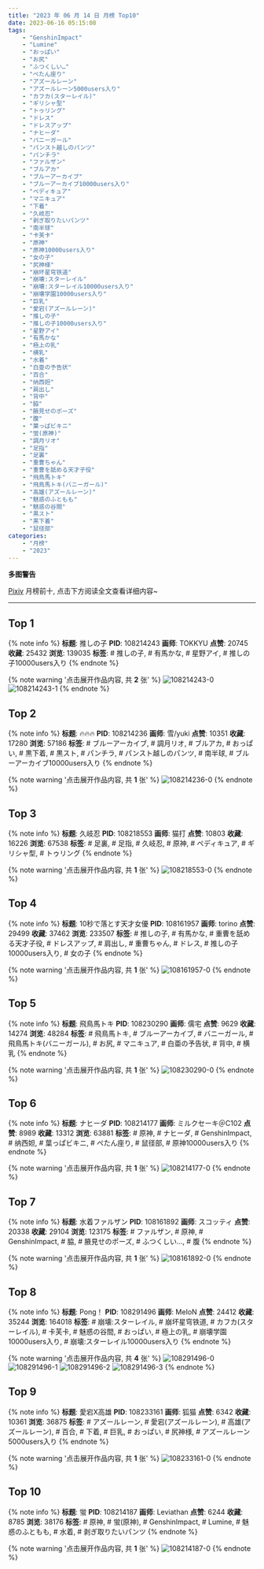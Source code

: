 ```yaml
---
title: "2023 年 06 月 14 日 月榜 Top10"
date: 2023-06-16 05:15:08
tags:
    - "GenshinImpact"
    - "Lumine"
    - "おっぱい"
    - "お尻"
    - "ふつくしい…"
    - "ぺたん座り"
    - "アズールレーン"
    - "アズールレーン5000users入り"
    - "カフカ(スターレイル)"
    - "ギリシャ型"
    - "トゥリング"
    - "ドレス"
    - "ドレスアップ"
    - "ナヒーダ"
    - "バニーガール"
    - "パンスト越しのパンツ"
    - "パンチラ"
    - "ファルザン"
    - "ブルアカ"
    - "ブルーアーカイブ"
    - "ブルーアーカイブ10000users入り"
    - "ペディキュア"
    - "マニキュア"
    - "下着"
    - "久岐忍"
    - "剥ぎ取りたいパンツ"
    - "南半球"
    - "卡芙卡"
    - "原神"
    - "原神10000users入り"
    - "女の子"
    - "尻神様"
    - "崩坏星穹铁道"
    - "崩壊:スターレイル"
    - "崩壊:スターレイル10000users入り"
    - "崩壊学園10000users入り"
    - "巨乳"
    - "愛宕(アズールレーン)"
    - "推しの子"
    - "推しの子10000users入り"
    - "星野アイ"
    - "有馬かな"
    - "極上の乳"
    - "横乳"
    - "水着"
    - "白亜の予告状"
    - "百合"
    - "纳西妲"
    - "肩出し"
    - "背中"
    - "脇"
    - "腋見せのポーズ"
    - "腹"
    - "葉っぱビキニ"
    - "蛍(原神)"
    - "調月リオ"
    - "足指"
    - "足裏"
    - "重曹ちゃん"
    - "重曹を舐める天才子役"
    - "飛鳥馬トキ"
    - "飛鳥馬トキ(バニーガール)"
    - "高雄(アズールレーン)"
    - "魅惑のふともも"
    - "魅惑の谷間"
    - "黒スト"
    - "黒下着"
    - "鼠径部"
categories:
    - "月榜"
    - "2023"
---
```


<i class="fa fa-triangle-exclamation"></i>**多图警告**<i class="fa fa-triangle-exclamation"></i>

[Pixiv](https://www.pixiv.net/) 月榜前十, 点击下方阅读全文查看详细内容~

<!-- more -->

---

## Top 1

{% note info %}
**标题**: 推しの子
**PID**: 108214243 **画师**: TOKKYU
**点赞**: 20745 **收藏**: 25432 **浏览**: 139035
**标签**: # 推しの子, # 有馬かな, # 星野アイ, # 推しの子10000users入り
{% endnote %}

{% note warning '点击展开作品内容, 共 **2** 张' %}
![108214243-0](https://i.pixiv.re/img-original/img/2023/05/18/00/00/47/108214243_p0.jpg)
![108214243-1](https://i.pixiv.re/img-original/img/2023/05/18/00/00/47/108214243_p1.jpg)
{% endnote %}

## Top 2

{% note info %}
**标题**: 🔥🔥🔥
**PID**: 108214236 **画师**: 雪/yuki
**点赞**: 10351 **收藏**: 17280 **浏览**: 57186
**标签**: # ブルーアーカイブ, # 調月リオ, # ブルアカ, # おっぱい, # 黒下着, # 黒スト, # パンチラ, # パンスト越しのパンツ, # 南半球, # ブルーアーカイブ10000users入り
{% endnote %}

{% note warning '点击展开作品内容, 共 **1** 张' %}
![108214236-0](https://i.pixiv.re/img-original/img/2023/05/18/00/00/46/108214236_p0.jpg)
{% endnote %}

## Top 3

{% note info %}
**标题**: 久岐忍
**PID**: 108218553 **画师**: 猫打
**点赞**: 10803 **收藏**: 16226 **浏览**: 67538
**标签**: # 足裏, # 足指, # 久岐忍, # 原神, # ペディキュア, # ギリシャ型, # トゥリング
{% endnote %}

{% note warning '点击展开作品内容, 共 **1** 张' %}
![108218553-0](https://i.pixiv.re/img-original/img/2023/05/18/03/26/58/108218553_p0.jpg)
{% endnote %}

## Top 4

{% note info %}
**标题**: 10秒で落とす天才女優
**PID**: 108161957 **画师**: torino
**点赞**: 29499 **收藏**: 37462 **浏览**: 233507
**标签**: # 推しの子, # 有馬かな, # 重曹を舐める天才子役, # ドレスアップ, # 肩出し, # 重曹ちゃん, # ドレス, # 推しの子10000users入り, # 女の子
{% endnote %}

{% note warning '点击展开作品内容, 共 **1** 张' %}
![108161957-0](https://i.pixiv.re/img-original/img/2023/05/16/00/00/33/108161957_p0.jpg)
{% endnote %}

## Top 5

{% note info %}
**标题**: 飛鳥馬トキ
**PID**: 108230290 **画师**: 儒宅
**点赞**: 9629 **收藏**: 14274 **浏览**: 48284
**标签**: # 飛鳥馬トキ, # ブルーアーカイブ, # バニーガール, # 飛鳥馬トキ(バニーガール), # お尻, # マニキュア, # 白亜の予告状, # 背中, # 横乳
{% endnote %}

{% note warning '点击展开作品内容, 共 **1** 张' %}
![108230290-0](https://i.pixiv.re/img-original/img/2023/05/18/18/00/14/108230290_p0.jpg)
{% endnote %}

## Top 6

{% note info %}
**标题**: ナヒーダ
**PID**: 108214177 **画师**: ミルクセーキ＠C102
**点赞**: 8989 **收藏**: 13312 **浏览**: 63881
**标签**: # 原神, # ナヒーダ, # GenshinImpact, # 纳西妲, # 葉っぱビキニ, # ぺたん座り, # 鼠径部, # 原神10000users入り
{% endnote %}

{% note warning '点击展开作品内容, 共 **1** 张' %}
![108214177-0](https://i.pixiv.re/img-original/img/2023/05/18/00/00/25/108214177_p0.jpg)
{% endnote %}

## Top 7

{% note info %}
**标题**: 水着ファルザン
**PID**: 108161892 **画师**: スコッティ
**点赞**: 20338 **收藏**: 29104 **浏览**: 123175
**标签**: # ファルザン, # 原神, # GenshinImpact, # 脇, # 腋見せのポーズ, # ふつくしい…, # 腹
{% endnote %}

{% note warning '点击展开作品内容, 共 **1** 张' %}
![108161892-0](https://i.pixiv.re/img-original/img/2023/05/16/00/00/15/108161892_p0.jpg)
{% endnote %}

## Top 8

{% note info %}
**标题**: Pong！
**PID**: 108291496 **画师**: MeIoN
**点赞**: 24412 **收藏**: 35244 **浏览**: 164018
**标签**: # 崩壊:スターレイル, # 崩坏星穹铁道, # カフカ(スターレイル), # 卡芙卡, # 魅惑の谷間, # おっぱい, # 極上の乳, # 崩壊学園10000users入り, # 崩壊:スターレイル10000users入り
{% endnote %}

{% note warning '点击展开作品内容, 共 **4** 张' %}
![108291496-0](https://i.pixiv.re/img-original/img/2023/05/20/20/56/13/108291496_p0.jpg)
![108291496-1](https://i.pixiv.re/img-original/img/2023/05/20/20/56/13/108291496_p1.jpg)
![108291496-2](https://i.pixiv.re/img-original/img/2023/05/20/20/56/13/108291496_p2.jpg)
![108291496-3](https://i.pixiv.re/img-original/img/2023/05/20/20/56/13/108291496_p3.jpg)
{% endnote %}

## Top 9

{% note info %}
**标题**: 愛宕X高雄
**PID**: 108233161 **画师**: 狐猫
**点赞**: 6342 **收藏**: 10361 **浏览**: 36875
**标签**: # アズールレーン, # 愛宕(アズールレーン), # 高雄(アズールレーン), # 百合, # 下着, # 巨乳, # おっぱい, # 尻神様, # アズールレーン5000users入り
{% endnote %}

{% note warning '点击展开作品内容, 共 **1** 张' %}
![108233161-0](https://i.pixiv.re/img-original/img/2023/05/18/20/00/06/108233161_p0.png)
{% endnote %}

## Top 10

{% note info %}
**标题**: 蛍
**PID**: 108214187 **画师**: Leviathan
**点赞**: 6244 **收藏**: 8785 **浏览**: 38176
**标签**: # 原神, # 蛍(原神), # GenshinImpact, # Lumine, # 魅惑のふともも, # 水着, # 剥ぎ取りたいパンツ
{% endnote %}

{% note warning '点击展开作品内容, 共 **1** 张' %}
![108214187-0](https://i.pixiv.re/img-original/img/2023/05/18/00/00/28/108214187_p0.png)
{% endnote %}
